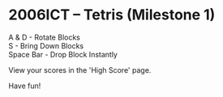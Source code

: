 # 2006ICT – Tetris (Milestone 1)


A & D - Rotate Blocks
<br>
S - Bring Down Blocks
<br>
Space Bar - Drop Block Instantly

View your scores in the 'High Score' page.

Have fun!

